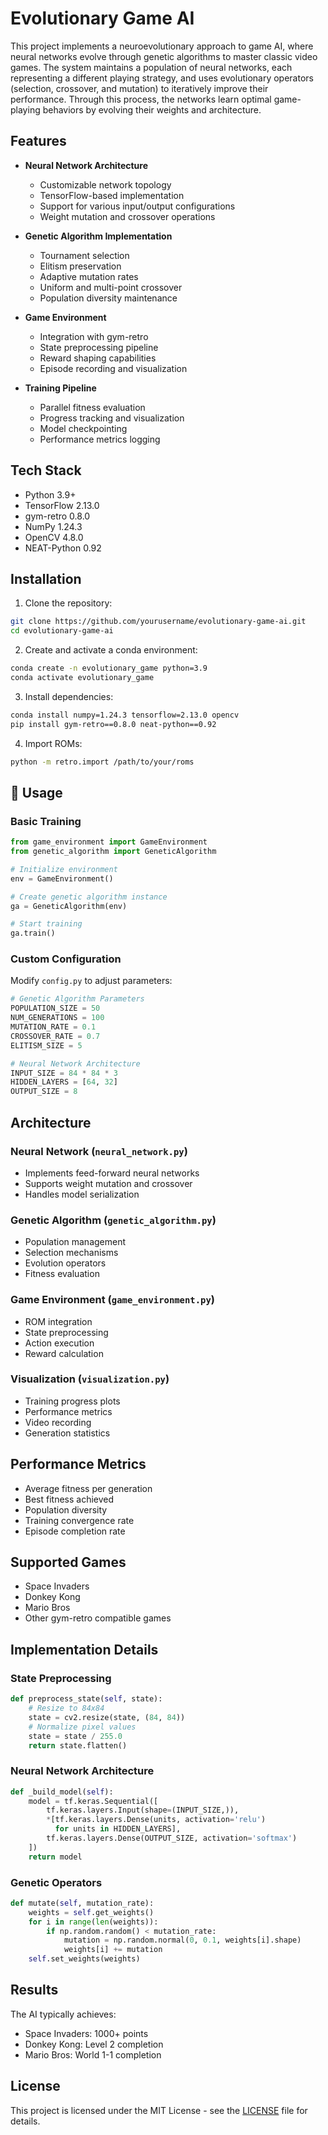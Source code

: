 # Evolutionary Game AI

This project implements a neuroevolutionary approach to game AI, where neural networks evolve through genetic algorithms to master classic video games. The system maintains a population of neural networks, each representing a different playing strategy, and uses evolutionary operators (selection, crossover, and mutation) to iteratively improve their performance. Through this process, the networks learn optimal game-playing behaviors by evolving their weights and architecture.

##  Features

- **Neural Network Architecture**
  - Customizable network topology
  - TensorFlow-based implementation
  - Support for various input/output configurations
  - Weight mutation and crossover operations

- **Genetic Algorithm Implementation**
  - Tournament selection
  - Elitism preservation
  - Adaptive mutation rates
  - Uniform and multi-point crossover
  - Population diversity maintenance

- **Game Environment**
  - Integration with gym-retro
  - State preprocessing pipeline
  - Reward shaping capabilities
  - Episode recording and visualization

- **Training Pipeline**
  - Parallel fitness evaluation
  - Progress tracking and visualization
  - Model checkpointing
  - Performance metrics logging

##  Tech Stack

- Python 3.9+
- TensorFlow 2.13.0
- gym-retro 0.8.0
- NumPy 1.24.3
- OpenCV 4.8.0
- NEAT-Python 0.92

## Installation

1. Clone the repository:
```bash
git clone https://github.com/yourusername/evolutionary-game-ai.git
cd evolutionary-game-ai
```

2. Create and activate a conda environment:
```bash
conda create -n evolutionary_game python=3.9
conda activate evolutionary_game
```

3. Install dependencies:
```bash
conda install numpy=1.24.3 tensorflow=2.13.0 opencv
pip install gym-retro==0.8.0 neat-python==0.92
```

4. Import ROMs:
```bash
python -m retro.import /path/to/your/roms
```

## 🎯 Usage

### Basic Training

```python
from game_environment import GameEnvironment
from genetic_algorithm import GeneticAlgorithm

# Initialize environment
env = GameEnvironment()

# Create genetic algorithm instance
ga = GeneticAlgorithm(env)

# Start training
ga.train()
```

### Custom Configuration

Modify `config.py` to adjust parameters:

```python
# Genetic Algorithm Parameters
POPULATION_SIZE = 50
NUM_GENERATIONS = 100
MUTATION_RATE = 0.1
CROSSOVER_RATE = 0.7
ELITISM_SIZE = 5

# Neural Network Architecture
INPUT_SIZE = 84 * 84 * 3
HIDDEN_LAYERS = [64, 32]
OUTPUT_SIZE = 8
```

## Architecture

### Neural Network (`neural_network.py`)
- Implements feed-forward neural networks
- Supports weight mutation and crossover
- Handles model serialization

### Genetic Algorithm (`genetic_algorithm.py`)
- Population management
- Selection mechanisms
- Evolution operators
- Fitness evaluation

### Game Environment (`game_environment.py`)
- ROM integration
- State preprocessing
- Action execution
- Reward calculation

### Visualization (`visualization.py`)
- Training progress plots
- Performance metrics
- Video recording
- Generation statistics

## Performance Metrics

- Average fitness per generation
- Best fitness achieved
- Population diversity
- Training convergence rate
- Episode completion rate

##  Supported Games

- Space Invaders
- Donkey Kong
- Mario Bros
- Other gym-retro compatible games

##  Implementation Details

### State Preprocessing
```python
def preprocess_state(self, state):
    # Resize to 84x84
    state = cv2.resize(state, (84, 84))
    # Normalize pixel values
    state = state / 255.0
    return state.flatten()
```

### Neural Network Architecture
```python
def _build_model(self):
    model = tf.keras.Sequential([
        tf.keras.layers.Input(shape=(INPUT_SIZE,)),
        *[tf.keras.layers.Dense(units, activation='relu') 
          for units in HIDDEN_LAYERS],
        tf.keras.layers.Dense(OUTPUT_SIZE, activation='softmax')
    ])
    return model
```

### Genetic Operators
```python
def mutate(self, mutation_rate):
    weights = self.get_weights()
    for i in range(len(weights)):
        if np.random.random() < mutation_rate:
            mutation = np.random.normal(0, 0.1, weights[i].shape)
            weights[i] += mutation
    self.set_weights(weights)
```

##  Results

The AI typically achieves:
- Space Invaders: 1000+ points
- Donkey Kong: Level 2 completion
- Mario Bros: World 1-1 completion

##  License

This project is licensed under the MIT License - see the [LICENSE](LICENSE) file for details.
